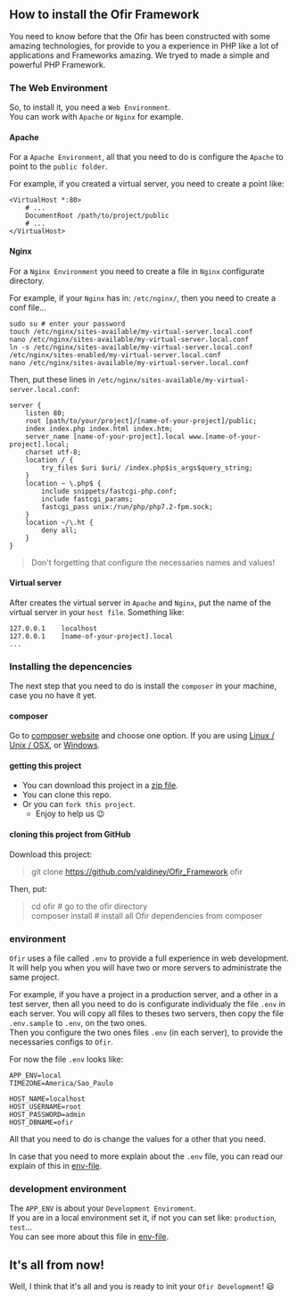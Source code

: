 ## How to install the Ofir Framework

You need to know before that the Ofir has been constructed with some amazing technologies, for provide to you a experience in PHP like a lot of applications and Frameworks amazing. We tryed to made a simple and powerful PHP Framework.

### The Web Environment

So, to install it, you need a `Web Environment`.\
You can work with `Apache` or `Nginx` for example.

#### Apache

For a `Apache Environment`, all that you need to do is configure the `Apache` to point to the `public folder`.

For example, if you created a virtual server, you need to create a point like:

```
<VirtualHost *:80>
    # ...
    DocumentRoot /path/to/project/public
    # ...
</VirtualHost>
```

#### Nginx

For a `Nginx Environment` you need to create a file in `Nginx` configurate directory.

For example, if your `Nginx` has in: `/etc/nginx/`, then you need to create a conf file...

```
sudo su # enter your password
touch /etc/nginx/sites-available/my-virtual-server.local.conf
nano /etc/nginx/sites-available/my-virtual-server.local.conf
ln -s /etc/nginx/sites-available/my-virtual-server.local.conf /etc/nginx/sites-enabled/my-virtual-server.local.conf
nano /etc/nginx/sites-available/my-virtual-server.local.conf
```

Then, put these lines in `/etc/nginx/sites-available/my-virtual-server.local.conf`:

```
server {
    listen 80;
    root [path/to/your/project]/[name-of-your-project]/public;
    index index.php index.html index.htm;
    server_name [name-of-your-project].local www.[name-of-your-project].local;
    charset utf-8;
    location / {
        try_files $uri $uri/ /index.php$is_args$query_string;
    }
    location ~ \.php$ {
		include snippets/fastcgi-php.conf;
        include fastcgi_params;
		fastcgi_pass unix:/run/php/php7.2-fpm.sock;
	}
    location ~/\.ht {
        deny all;
    }
}
```

> Don't forgetting that configure the necessaries names and values!

#### Virtual server

After creates the virtual server in `Apache` and `Nginx`, put the name of the virtual server in your `host file`. Something like:

```
127.0.0.1    localhost
127.0.0.1    [name-of-your-project].local
...
```

### Installing the depencencies

The next step that you need to do is install the `composer` in your machine, case you no have it yet.

#### composer

Go to [composer website](https://getcomposer.org) and choose one option. If you are using [Linux / Unix / OSX](https://getcomposer.org/doc/00-intro.md#installation-linux-unix-osx), or [Windows](https://getcomposer.org/doc/00-intro.md#installation-windows).

#### getting this project

* You can download this project in a [zip file](https://github.com/valdiney/Ofir_Framework/archive/master.zip).
* You can clone this repo.
* Or you can `fork this project`.
  * Enjoy to help us :wink:

#### cloning this project from GitHub

Download this project:

> git clone https://github.com/valdiney/Ofir_Framework ofir

Then, put:

> cd ofir # go to the ofir directory\
> composer install # install all Ofir dependencies from composer

### environment

`Ofir` uses a file called `.env` to provide a full experience in web development. It will help you when you will have two or more servers to administrate the same project.

For example, if you have a project in a production server, and a other in a test server, then all you need to do is configurate individualy the file `.env` in each server. You will copy all files to theses two servers, then copy the file `.env.sample` to `.env`, on the two ones.\
Then you configure the two ones files `.env` (in each server), to provide the necessaries configs to `Ofir`.

For now the file `.env` looks like:

```
APP_ENV=local
TIMEZONE=America/Sao_Paulo

HOST_NAME=localhost
HOST_USERNAME=root
HOST_PASSWORD=admin
HOST_DBNAME=ofir
```

All that you need to do is change the values for a other that you need.

In case that you need to more explain about the `.env` file, you can read our explain of this in [env-file](https://github.com/valdiney/Ofir_Framework/tree/master/docs/env-file.md).

### development environment

The `APP_ENV` is about your `Development Enviroment`. \
If you are in a local environment set it, if not you can set like: `production`, `test`...\
You can see more about this file in [env-file](https://github.com/valdiney/Ofir_Framework/tree/master/docs/env-file.md).
## It's all from now!

Well, I think that it's all and you is ready to init your `Ofir Development`! :smiley:
